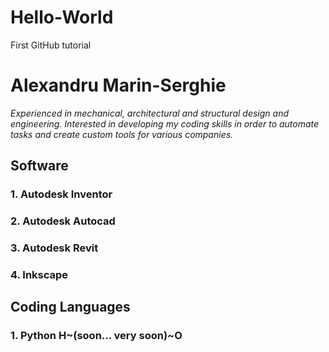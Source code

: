 # Hello-World
First GitHub tutorial
# Alexandru Marin-Serghie
*Experienced in mechanical, architectural and structural design and engineering. Interested in developing my coding skills in order to automate tasks and create custom tools for various companies.*
## Software
### 1. Autodesk Inventor
### 2. Autodesk Autocad
### 3. Autodesk Revit
### 4. Inkscape
## Coding Languages
### 1. Python H~(soon... very soon)~O
